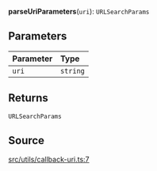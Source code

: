 **parseUriParameters**(`uri`): `URLSearchParams`

## Parameters

| Parameter | Type     |
| :-------- | :------- |
| `uri`     | `string` |

## Returns

`URLSearchParams`

## Source

[src/utils/callback-uri.ts:7](https://github.com/logto-io/js/blob/d2c2dce/packages/js/src/utils/callback-uri.ts#L7)
